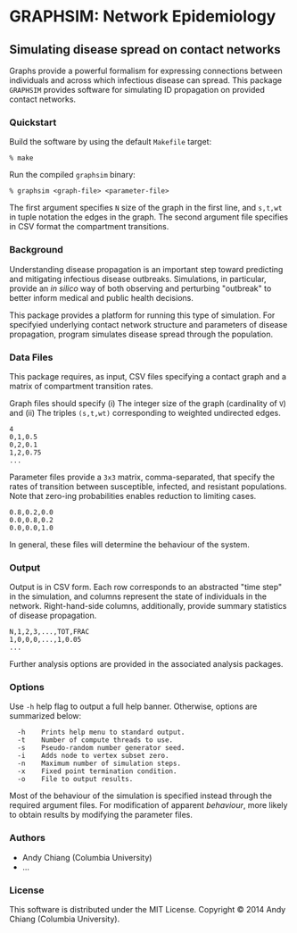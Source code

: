 GRAPHSIM: Network Epidemiology
===

Simulating disease spread on contact networks
---


Graphs provide a powerful formalism for expressing connections between individuals and across which infectious disease can spread. This package `GRAPHSIM` provides software for simulating ID propagation on provided contact networks.


### Quickstart

Build the software by using the default `Makefile` target:

```
% make
```

Run the compiled `graphsim` binary:

```
% graphsim <graph-file> <parameter-file>
```

The first argument specifies `N` size of the graph in the first line, and `s,t,wt` in tuple notation the edges in the graph. The second argument file specifies in CSV format the compartment transitions.


### Background

Understanding disease propagation is an important step toward predicting and mitigating infectious disease outbreaks. Simulations, in particular, provide an _in silico_ way of both observing and perturbing "outbreak" to better inform medical and public health decisions.

This package provides a platform for running this type of simulation. For specifyied underlying contact network structure and parameters of disease propagation, program simulates disease spread through the population.


### Data Files

This package requires, as input, CSV files specifying a contact graph and a matrix of compartment transition rates.

Graph files should specify (i) The integer size of the graph (cardinality of `V`) and (ii) The triples `(s,t,wt)` corresponding to weighted undirected edges.

```
4
0,1,0.5
0,2,0.1
1,2,0.75
...
```

Parameter files provide a `3x3` matrix, comma-separated, that specify the rates of transition between susceptible, infected, and resistant populations. Note that zero-ing probabilities enables reduction to limiting cases.

```
0.8,0.2,0.0
0.0,0.8,0.2
0.0,0.0,1.0
```

In general, these files will determine the behaviour of the system.


### Output

Output is in CSV form. Each row corresponds to an abstracted "time step" in the simulation, and columns represent the state of individuals in the network. Right-hand-side columns, additionally, provide summary statistics of disease propagation.

```
N,1,2,3,...,TOT,FRAC
1,0,0,0,...,1,0.05
...
```

Further analysis options are provided in the associated analysis packages.


### Options

Use `-h` help flag to output a full help banner. Otherwise, options are summarized below:

```
  -h    Prints help menu to standard output.
  -t    Number of compute threads to use.
  -s    Pseudo-random number generator seed.
  -i    Adds node to vertex subset zero.
  -n    Maximum number of simulation steps.
  -x    Fixed point termination condition.
  -o    File to output results.
```

Most of the behaviour of the simulation is specified instead through the required argument files. For modification of apparent _behaviour_, more likely to obtain results by modifying the parameter files.

### Authors

 - Andy Chiang (Columbia University)
 - ...


### License

This software is distributed under the MIT License.
Copyright &copy; 2014 Andy Chiang (Columbia University).